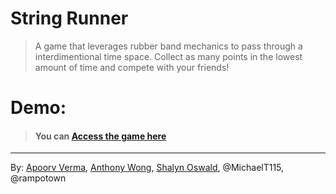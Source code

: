 # String Runner
> A game that leverages rubber band mechanics to pass through a interdimentional time space. Collect as many points in the lowest amount of time and compete with your friends!

# Demo:
> #### You can [Access the game here](https://fireredlink5000.github.io/StringRunner/package/)

---
By: [Apoorv Verma](https://github.com/avdaredevil), [Anthony Wong](https://github.com/fireredlink5000), [Shalyn Oswald](https://github.com/shalynoswald), @MichaelT115, @rampotown